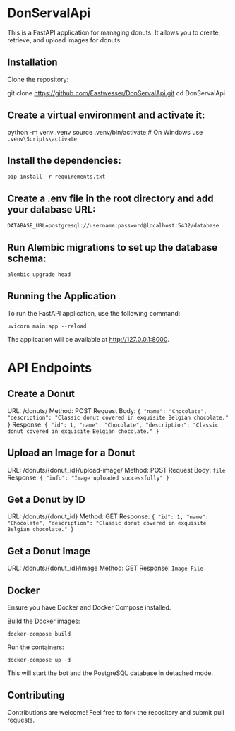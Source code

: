 # DonServalApi

This is a FastAPI application for managing donuts. It allows you to create, retrieve, and upload images for donuts.

## Installation

Clone the repository:


git clone https://github.com/Eastwesser/DonServalApi.git
cd DonServalApi

## Create a virtual environment and activate it:


python -m venv .venv
source .venv/bin/activate # On Windows use `.venv\Scripts\activate`

## Install the dependencies:

`pip install -r requirements.txt`

## Create a .env file in the root directory and add your database URL:

`DATABASE_URL=postgresql://username:password@localhost:5432/database`

## Run Alembic migrations to set up the database schema:

`alembic upgrade head`

## Running the Application

To run the FastAPI application, use the following command:

`uvicorn main:app --reload`

The application will be available at http://127.0.0.1:8000.

# API Endpoints
## Create a Donut
URL: /donuts/
Method: POST
Request Body:
`{
  "name": "Chocolate",
  "description": "Classic donut covered in exquisite Belgian chocolate."
}`
Response:
`{
  "id": 1,
  "name": "Chocolate",
  "description": "Classic donut covered in exquisite Belgian chocolate."
}`

## Upload an Image for a Donut

URL: /donuts/{donut_id}/upload-image/
Method: POST
Request Body: `file`
Response:
`{
  "info": "Image uploaded successfully"
}`

## Get a Donut by ID

URL: /donuts/{donut_id}
Method: GET
Response:
`{
  "id": 1,
  "name": "Chocolate",
  "description": "Classic donut covered in exquisite Belgian chocolate."
}`

## Get a Donut Image

URL: /donuts/{donut_id}/image
Method: GET
Response: `Image File`

## Docker

Ensure you have Docker and Docker Compose installed.

Build the Docker images:

`docker-compose build`

Run the containers:

`docker-compose up -d`

This will start the bot and the PostgreSQL database in detached mode.

## Contributing

Contributions are welcome! Feel free to fork the repository and submit pull requests.
